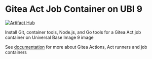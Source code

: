 # Gitea Act Job Container on UBI 9

[![Artifact Hub](https://img.shields.io/endpoint?url=https://artifacthub.io/badge/repository/act-ubi-job-container)](https://artifacthub.io/packages/search?repo=act-ubi-job-container)

Install Git, container tools, Node.js, and Go tools for a Gitea Act job container on Universal Base Image 9 image

See [documentation](https://docs.gitea.com/usage/actions/design#act-runner) for more about Gitea Actions, Act runners and job containers
